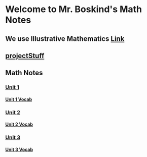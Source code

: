 # Welcome to Mr. Boskind's Math Notes
## We use Illustrative Mathematics [Link](https://im.kendallhunt.com/MS/students/3/index.html)


## [projectStuff](miscStuff/projectStuff.md)

## Math Notes
###  [Unit 1](Unit1/Unit1.md)
#### [Unit 1 Vocab](Unit1/Unit1Vocab.md)
### [Unit 2](Unit2/Unit2.md)
#### [Unit 2 Vocab](Unit2/Unit2Vocab.md)
### [Unit 3](Unit3/Unit3.md)
#### [Unit 3 Vocab](Unit3/Unit3Vocab.md)

